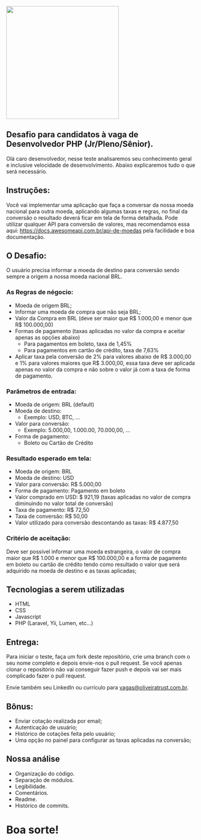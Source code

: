 <p>
    <img src="https://encrypted-tbn0.gstatic.com/images?q=tbn%3AANd9GcQIAOtqQ5is5vwbcEn0ZahZfMxz1QIeAYtFfnLdkCXu1sqAGbnX" width="300">
 </p>
 
## Desafio para candidatos à vaga de Desenvolvedor PHP (Jr/Pleno/Sênior).
Olá caro desenvolvedor, nesse teste analisaremos seu conhecimento geral e inclusive velocidade de desenvolvimento. Abaixo explicaremos tudo o que será necessário.

## Instruções:
Você vai implementar uma aplicação que faça a conversar da nossa moeda nacional para outra moeda, aplicando algumas taxas e regras, no final da conversão o resultado deverá ficar em tela de forma detalhada.
Pode utilizar qualquer API para conversão de valores, mas recomendamos essa aqui: https://docs.awesomeapi.com.br/api-de-moedas pela facilidade e boa documentação.

## O Desafio:
O usuário precisa informar a moeda de destino para conversão sendo sempre a origem a nossa moeda nacional BRL.

### As Regras de négocio:

- Moeda de origem BRL;
- Informar uma moeda de compra que não seja BRL;
- Valor da Compra em BRL (deve ser maior que R$ 1.000,00 e menor que R$ 100.000,00)
- Formas de pagamento (taxas aplicadas no valor da compra e aceitar apenas as opções abaixo)
  - Para pagamentos em boleto, taxa de 1,45%
  - Para pagamentos em cartão de crédito, taxa de 7,63%
- Aplicar taxa pela conversão de 2% para valores abaixo de R$ 3.000,00 e 1% para valores maiores que R$ 3.000,00, 
essa taxa deve ser aplicada apenas no valor da compra e não sobre o valor já com a taxa de forma de pagamento.

### Parâmetros de entrada:
- Moeda de origem: BRL (default)
- Moeda de destino:
  - Exemplo: USD, BTC, ...
- Valor para conversão:
  - Exemplo: 5.000,00, 1.000.00, 70.000,00, ...
- Forma de pagamento:
  - Boleto ou Cartão de Crédito

### Resultado esperado em tela:
- Moeda de origem: BRL
- Moeda de destino: USD
- Valor para conversão: R$ 5.000,00
- Forma de pagamento: Pagamento em boleto
- Valor comprado em USD: $ 921,19 (taxas aplicadas no valor de compra diminuindo no valor total de conversão)
- Taxa de pagamento: R$ 72,50
- Taxa de conversão: R$ 50,00
- Valor utilizado para conversão descontando as taxas: R$ 4.877,50


### Critério de aceitação:

Deve ser possível informar uma moeda estrangeira, o valor de compra maior que R$ 1.000 e menor que R$ 100.000,00
e a forma de pagamento em boleto ou cartão de crédito tendo como resultado o valor que será adquirido na moeda de destino e as taxas aplicadas;


## Tecnologias a serem utilizadas
* HTML
* CSS
* Javascript
* PHP (Laravel, Yii, Lumen, etc...)

## Entrega:
Para iniciar o teste, faça um fork deste repositório, crie uma branch com o seu nome completo e depois envie-nos o pull request. Se você apenas clonar o repositório não vai conseguir fazer push e depois vai ser mais complicado fazer o pull request.

Envie também seu LinkedIn ou currículo para vagas@oliveiratrust.com.br.

## Bônus:

* Enviar cotação realizada por email;
* Autenticação de usuário;
* Histórico de cotações feita pelo usuário;
* Uma opção no painel para configurar as taxas aplicadas na conversão;

## Nossa análise
* Organização do código.
* Separação de módulos.
* Legibilidade.
* Comentários.
* Readme.
* Histórico de commits.

# Boa sorte!
